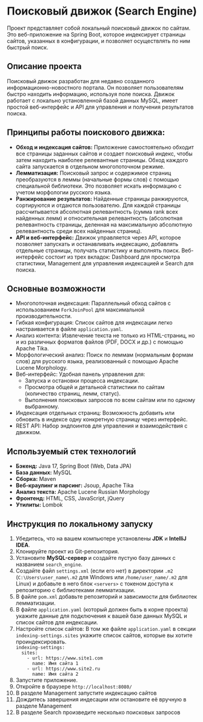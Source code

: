 <h1>Поисковый движок (Search Engine)</h1>
<p>Проект представляет собой локальный поисковый движок по сайтам. Это веб-приложение на Spring Boot, которое индексирует страницы сайтов, указанных в конфигурации, и позволяет осуществлять по ним быстрый поиск.</p>
<h2>Описание проекта</h2>
<p>Поисковый движок разработан для недавно созданного информационно-новостного портала. Он позволяет пользователям быстро находить информацию, используя поле поиска. Движок работает с локально установленной базой данных MySQL, имеет простой веб-интерфейс и API для управления и получения результатов поиска.</p>
<h2>Принципы работы поискового движка:</h2>
<ul>
  <li><b>Обход и индексация сайтов:</b> Приложение самостоятельно обходит все страницы заданных сайтов и создает поисковый индекс, чтобы затем находить наиболее релевантные страницы. Обход каждого сайта запускается в отдельном многопоточном режиме.</li>
  <li><b>Лемматизация:</b> Поисковый запрос и содержимое страниц преобразуются в леммы (начальные формы слов) с помощью специальной библиотеки. Это позволяет искать информацию с учетом морфологии русского языка.</li>
  <li><b>Ранжирование результатов:</b> Найденные страницы ранжируются, сортируются и отдаются пользователю. Для каждой страницы рассчитывается абсолютная релевантность (сумма rank всех найденных лемм) и относительная релевантность (абсолютная релевантность страницы, деленная на максимальную абсолютную релевантность среди всех найденных страниц).</li>
  <li><b>API и веб-интерфейс:</b> Движок управляется через API, которое позволяет запускать и останавливать индексацию, добавлять отдельные страницы, получать статистику и выполнять поиск. Веб-интерфейс состоит из трех вкладок: Dashboard для просмотра статистики, Management для управления индексацией и Search для поиска.</li>
</ul>
<h2>Основные возможности</h2>
<ul>
  <li>Многопоточная индексация: Параллельный обход сайтов с использованием <code>ForkJoinPool</code> для максимальной производительности.</li>
  <li>Гибкая конфигурация: Список сайтов для индексации легко настраивается в файле <code>application.yaml</code>.</li>
  <li>Анализ контента: Извлечение текста не только из HTML-страниц, но и из различных форматов файлов (PDF, DOCX и др.) с помощью Apache Tika.</li>
  <li>Морфологический анализ: Поиск по леммам (нормальным формам слов) для русского языка, реализованный с помощью Apache Lucene Morphology.</li>
  <li>Веб-интерфейс: Удобная панель управления для:
    <ul>
      <li>Запуска и остановки процесса индексации.</li>
      <li>Просмотра общей и детальной статистики по сайтам (количество страниц, лемм, статус).</li>
      <li>Выполнения поисковых запросов по всем сайтам или по одному выбранному.</li>
    </ul></li>
  <li>Индексация отдельных страниц: Возможность добавить или обновить в индексе одну конкретную страницу через интерфейс.</li>
  <li>REST API: Набор эндпоинтов для управления и взаимодействия с движком.</li>
</ul>
<h2>Используемый стек технологий</h2>
<ul>
  <li><b>Бэкенд:</b> Java 17, Spring Boot (Web, Data JPA)</li>
  <li><b>База данных:</b> MySQL</li>
  <li><b>Сборка:</b> Maven</li>
  <li><b>Веб-краулинг и парсинг:</b> Jsoup, Apache Tika</li>
  <li><b>Анализ текста:</b> Apache Lucene Russian Morphology</li>
  <li><b>Фронтенд:</b> HTML, CSS, JavaScript, jQuery</li>
  <li><b>Утилиты:</b> Lombok</li>
</ul>
<h2>Инструкция по локальному запуску</h2>
<ol>
  <li>Убедитесь, что на вашем компьютере установлены <b>JDK</b> и <b>IntelliJ IDEA</b>.</li>
  <li>Клонируйте проект из Git-репозитория.</li>
  <li>Установите <b>MySQL-сервер</b> и создайте пустую базу данных с названием <code>search_engine</code>.</li>
  <li>Создайте файл <code>settings.xml</code> (если его нет) в директории <code>.m2</code> (<code>C:\Users\user_name\.m2</code> для Windows или <code>/home/user_name/.m2</code> для Linux) и добавьте в него блок <code>&lt;servers&gt;</code> с токеном доступа к репозиторию с библиотеками лемматизации.</li>
  <li>В файле <code>pom.xml</code> добавьте репозиторий и зависимости для библиотек лемматизации.</li>
  <li>В файле <code>application.yaml</code> (который должен быть в корне проекта) укажите данные для подключения к вашей базе данных MySQL и список сайтов для индексации.</li>
  <li>Настройте список сайтов: В том же файле <code>application.yaml</code> в секции <code>indexing-settings.sites</code> укажите список сайтов, которые вы хотите проиндексировать.</li>
  <code>indexing-settings:
  sites:
    - url: https://www.site1.com
      name: Имя сайта 1
    - url: https://www.site2.ru
      name: Имя сайта 2</code>
  <li>Запустите приложение.</li>
  <li>Откройте в браузере <code>http://localhost:8080/</code></li>
  <li>В разделе Management запустите индексацию сайтов</li>
  <li>Дождитесь завершения индесации или остановите её вручную в разделе Management</li>
  <li>В разделе Search произведите несколько поисковых запросов</li>
</ol>
